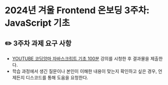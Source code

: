 # 2024년 겨울 Frontend 온보딩 3주차: JavaScript 기초

## ✏️ 3주차 과제 요구 사항

- [YOUTUBE 코딩앙마 자바스크립트 기초 100분](https://youtu.be/KF6t61yuPCY?si=RWjRb0AXWEhjGKDK) 강의를 시청한 후 결과물을 제출한다.
- 학습 과정에서 생긴 질문이나 본인이 이해한 내용이 맞는지 확인하고 싶은 경우, 언제든지 디스코드를 통해 도움을 요청한다.